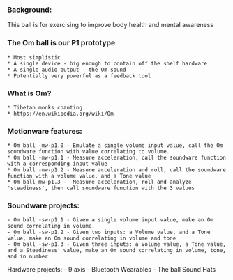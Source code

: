 ### Background:
This ball is for exercising to improve body health and mental awareness

### The Om ball is our P1 prototype
	* Most simplistic
	* A single device - big enough to contain off the shelf hardware
	* A single audio output - the Om sound
	* Potentially very powerful as a feedback tool

### What is Om?
	* Tibetan monks chanting
	* https://en.wikipedia.org/wiki/Om





### Motionware features:
	* Om ball -mw-p1.0 - Emulate a single volume input value, call the Om soundware function with value correlating to volume.
	* Om ball -mw-p1.1 - Measure acceleration, call the soundware function with a corresponding input value
	* Om ball -mw-p1.2 - Measure acceleration and roll, call the soundware function with a volume value, and a Tone value
	* Om ball mw-p1.3 -  Measure acceleration, roll and analyze 'steadiness', then call soundware function with the 3 values
	

### Soundware projects:
	- Om ball -sw-p1.1 - Given a single volume input value, make an Om sound correlating in volume.
	- Om ball -sw-p1.2 - Given two inputs: a Volume value, and a Tone value, make an Om sound correlating in volume and tone
	- Om ball -sw-p1.3 - Given three inputs: a Volume value, a Tone value, and a Steadiness' value, make an Om sound correlating in volume, tone, and in number
	
	
Hardware projects:
	- 9 axis
	- Bluetooth Wearables
	- The ball
Sound Hats
